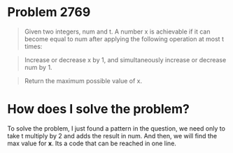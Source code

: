 # Problem 2769

> Given two integers, num and t. A number x is achievable if it can become equal to num after applying the following operation at most t times:

> Increase or decrease x by 1, and simultaneously increase or decrease num by 1.

> Return the maximum possible value of x.

# How does I solve the problem?

To solve the problem, I just found a pattern in the question, we need only to take t multiply by 2 and adds the result in num. And then, we will find the max value for **x**. Its a code that can be reached in one line.
